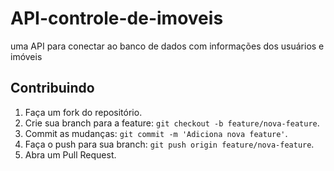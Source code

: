 # API-controle-de-imoveis
uma API para conectar ao banco de dados com informações dos usuários e imóveis 

## Contribuindo
1. Faça um fork do repositório.
2. Crie sua branch para a feature: `git checkout -b feature/nova-feature`.
3. Commit as mudanças: `git commit -m 'Adiciona nova feature'`.
4. Faça o push para sua branch: `git push origin feature/nova-feature`.
5. Abra um Pull Request.
